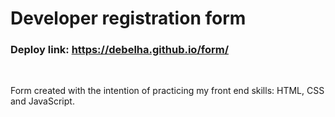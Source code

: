 # Developer registration form

### Deploy link: https://debelha.github.io/form/ 
<br>

Form created with the intention of practicing my front end skills: HTML, CSS and JavaScript.
